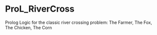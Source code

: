# ProL_RiverCross
Prolog Logic for the classic river crossing problem: The Farmer, The Fox, The Chicken, The Corn
